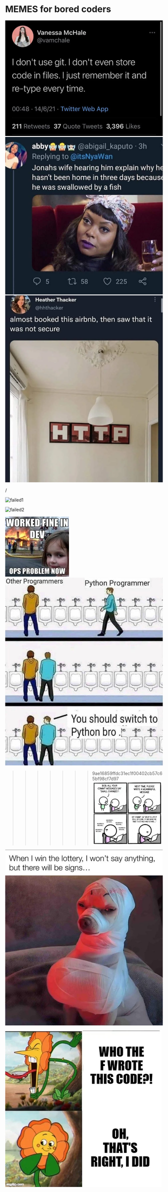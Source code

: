 # MEMES for bored coders

![meme 1](./meme1.webp)
![meme 1](./meme2.jpg)
![meme](./http-meme.webp)

/

![failed1](https://media.tenor.com/A-xepNszV9YAAAAi/ai-bot.gif)

![failed2](https://media1.tenor.com/m/gTg8ZSZMR6YAAAAC/scaler-create-impact.gif)


![memeOne](Untitled.jpeg)
![memeTwo](671f0707e0cd1b7157fd729f813b1a5b.jpg)
>>>>>>> 9ae16859ffdc31ec1f00402cb57c65bf98cf7d97
![memeThree](markusSecretlyDreamsAboutJava.png)

![meme](./dogmemes.jpg)

![flower meme](./flower_meme.webp)